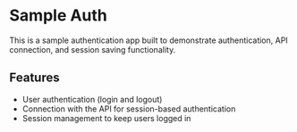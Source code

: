 # Sample Auth

This is a sample authentication app built to demonstrate authentication, API connection, and session saving functionality.

## Features

- User authentication (login and logout)
- Connection with the API for session-based authentication
- Session management to keep users logged in

